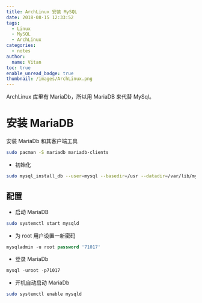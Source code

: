 ```yaml
---
title: ArchLinux 安装 MySQL
date: 2018-08-15 12:33:52
tags:
  - Linux
  - MySQL
  - ArchLinux
categories:
  - notes
author:
  name: Vitan
toc: true
enable_unread_badge: true
thumbnail: /images/ArchLinux.png
---
```

ArchLinux 库里有 MariaDb，所以用 MariaDB 来代替 MySql。
<!--more-->
# 安装 MariaDB
安装 MariaDb 和其客户端工具
```sh
sudo pacman -S mariadb mariadb-clients
```

- 初始化

```sh
sudo mysql_install_db --user=mysql --basedir=/usr --datadir=/var/lib/mysql
```

## 配置
- 启动 MariaDB

```sh
sudo systemctl start mysqld
```

- 为 root 用户设置一新密码
```sql
mysqladmin -u root password '71017'
```

- 登录 MariaDb
```sql
mysql -uroot -p71017
```

- 开机自动启动 MariaDb

```sh
sudo systemctl enable mysqld
```
